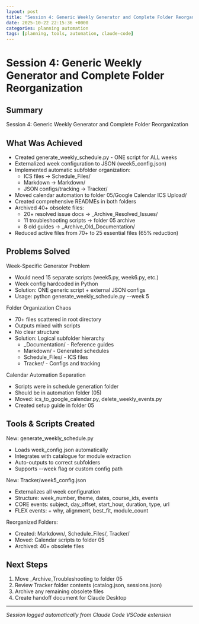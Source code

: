 ```yaml
---
layout: post
title: "Session 4: Generic Weekly Generator and Complete Folder Reorganization"
date: 2025-10-22 22:15:36 +0000
categories: planning automation
tags: [planning, tools, automation, claude-code]
---
```


# Session 4: Generic Weekly Generator and Complete Folder Reorganization

## Summary
Session 4: Generic Weekly Generator and Complete Folder Reorganization

## What Was Achieved
- Created generate_weekly_schedule.py - ONE script for ALL weeks
- Externalized week configuration to JSON (week5_config.json)
- Implemented automatic subfolder organization:
  * ICS files → Schedule_Files/
  * Markdown → Markdown/
  * JSON configs/tracking → Tracker/
- Moved calendar automation to folder 05/Google Calendar ICS Upload/
- Created comprehensive READMEs in both folders
- Archived 40+ obsolete files:
  * 20+ resolved issue docs → _Archive_Resolved_Issues/
  * 11 troubleshooting scripts → folder 05 archive
  * 8 old guides → _Archive_Old_Documentation/
- Reduced active files from 70+ to 25 essential files (65% reduction)

## Problems Solved
Week-Specific Generator Problem
- Would need 15 separate scripts (week5.py, week6.py, etc.)
- Week config hardcoded in Python
- Solution: ONE generic script + external JSON configs
- Usage: python generate_weekly_schedule.py --week 5

Folder Organization Chaos
- 70+ files scattered in root directory
- Outputs mixed with scripts
- No clear structure
- Solution: Logical subfolder hierarchy
  * _Documentation/ - Reference guides
  * Markdown/ - Generated schedules
  * Schedule_Files/ - ICS files
  * Tracker/ - Configs and tracking

Calendar Automation Separation
- Scripts were in schedule generation folder
- Should be in automation folder (05)
- Moved: ics_to_google_calendar.py, delete_weekly_events.py
- Created setup guide in folder 05

## Tools & Scripts Created
New: generate_weekly_schedule.py
- Loads week<N>_config.json automatically
- Integrates with catalogue for module extraction
- Auto-outputs to correct subfolders
- Supports --week flag or custom config path

New: Tracker/week5_config.json
- Externalizes all week configuration
- Structure: week_number, theme, dates, course_ids, events
- CORE events: subject, day_offset, start_hour, duration, type, url
- FLEX events: + why, alignment, best_fit, module_count

Reorganized Folders:
- Created: Markdown/, Schedule_Files/, Tracker/
- Moved: Calendar scripts to folder 05
- Archived: 40+ obsolete files

## Next Steps
1. Move _Archive_Troubleshooting to folder 05
2. Review Tracker folder contents (catalog.json, sessions.json)
3. Archive any remaining obsolete files
4. Create handoff document for Claude Desktop

---
*Session logged automatically from Claude Code VSCode extension*
